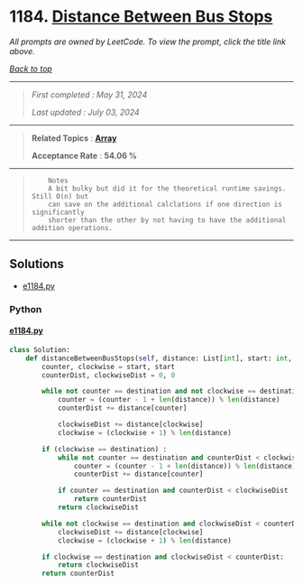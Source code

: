 # 1184. [Distance Between Bus Stops](<https://leetcode.com/problems/distance-between-bus-stops>)

*All prompts are owned by LeetCode. To view the prompt, click the title link above.*

*[Back to top](<../README.md>)*

------

> *First completed : May 31, 2024*
>
> *Last updated : July 03, 2024*


------

> **Related Topics** : **[Array](<by_topic/Array.md>)**
>
> **Acceptance Rate** : **54.06 %**


------

> ``` 
>     Notes
>     A bit bulky but did it for the theoretical runtime savings. Still O(n) but 
>     can save on the additional calclations if one direction is significantly
>     shorter than the other by not having to have the additional addition operations.
> ```
> 

------

## Solutions

- [e1184.py](<../my-submissions/e1184.py>)
### Python
#### [e1184.py](<../my-submissions/e1184.py>)
```Python
class Solution:
    def distanceBetweenBusStops(self, distance: List[int], start: int, destination: int) -> int:
        counter, clockwise = start, start
        counterDist, clockwiseDist = 0, 0

        while not counter == destination and not clockwise == destination :
            counter = (counter - 1 + len(distance)) % len(distance)
            counterDist += distance[counter]

            clockwiseDist += distance[clockwise]
            clockwise = (clockwise + 1) % len(distance)

        if (clockwise == destination) :
            while not counter == destination and counterDist < clockwiseDist :
                counter = (counter - 1 + len(distance)) % len(distance)
                counterDist += distance[counter]

            if counter == destination and counterDist < clockwiseDist :
                return counterDist
            return clockwiseDist

        while not clockwise == destination and clockwiseDist < counterDist :
            clockwiseDist += distance[clockwise]
            clockwise = (clockwise + 1) % len(distance)

        if clockwise == destination and clockwiseDist < counterDist:
            return clockwiseDist
        return counterDist
```


